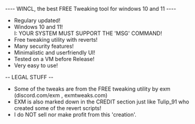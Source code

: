 ---- WINCL, the best FREE Tweaking tool for windows 10 and 11 ----   

* Regulary updated!   
* Windows 10 and 11!   
I: YOUR SYSTEM MUST SUPPORT THE 'MSG' COMMAND!   
* Free tweaking utility with reverts!   
* Many security features!   
* Minimalistic and userfriendly UI!   
* Tested on a VM before Release!   
* Very easy to use!   

-- LEGAL STUFF --   
* Some of the tweaks are from the FREE tweaking utility by exm (discord.com/exm , exmtweaks.com)   
* EXM is also marked down in the CREDIT section just like Tulip_91 who created some of the revert scripts!   
* I do NOT sell nor make profit from this 'creation'.   
